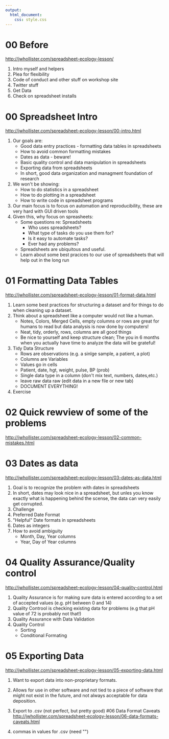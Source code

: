 ```yaml
---
output: 
  html_document:
    css: style.css
---
```

# 00 Before
http://jwhollister.com/spreadsheet-ecology-lesson/

1. Intro myself and helpers
2. Plea for flexibility 
3. Code of conduct and other stuff on workshop site
4. Twitter stuff 
5. Get Data
5. Check on spreadsheet installs

# 00 Spreadsheet Intro
http://jwhollister.com/spreadsheet-ecology-lesson/00-intro.html

1. Our goals are:
    - Good data entry practices - formatting data tables in spreadsheets
    - How to avoid common formatting mistakes
    - Dates as data - beware!
    - Basic quality control and data manipulation in spreadsheets
    - Exporting data from spreadsheets
    - In short, good data organization and managment foundation of research
2. We won't be showing:
    - How to do statistics in a spreadsheet
    - How to do plotting in a spreadsheet
    - How to write code in spreadsheet programs
3. Our main focus is to focus on automation and reproducibility, these are very hard with GUI driven tools
4. Given this, why focus on spreasheets:
    - Some questions re: Spreadsheets
        - Who uses spreadsheets?
        - What type of tasks do you use them for?
        - Is it easy to automate tasks?
        - Ever had any problems?
    - Spreadsheets are ubiquitous and useful. 
    - Learn about some best pracices to our use of spreadsheets that will help out in the long run

# 01 Formatting Data Tables
http://jwhollister.com/spreadsheet-ecology-lesson/01-format-data.html

1. Learn some best practices for structuring a dataset and for things to do when cleaning up a dataset.
2. Think about a spreadsheet like a computer would not like a human.
    - Notes, Colors, Merged Cells, empty columns or rows are great for humans to read but data analysis is now done by computers!
    - Neat, tidy, orderly, rows, columns are all good things
    - Be nice to yourself and keep structure clean; The you in 6 months when you actually have time to analyze the data will be grateful!
3. Tidy Data Structure
    - Rows are observations (e.g. a sinlge sample, a patient, a plot)
    - Columns are Variables 
    - Values go in cells
    - Patient, date, hgt, weight, pulse, BP (prob)
    - Single data type in a column (don't mix text, numbers, dates,etc.)
    - leave raw data raw (edit data in a new file or new tab)
    - DOCUMENT EVERYTHING!
5. Exercise

# 02 Quick rewview of some of the problems
http://jwhollister.com/spreadsheet-ecology-lesson/02-common-mistakes.html

# 03 Dates as data
http://jwhollister.com/spreadsheet-ecology-lesson/03-dates-as-data.html

1. Goal is to recognize the problem with dates in spreadsheets
2. In short, dates may look nice in a spreadsheet, but unles you know exactly what is happening behind the scense, the data can very easily get corrupted.
3. Challenge
4. Preferred Date Format
5. "Helpful" Date formats in spreadsheets
6. Dates as integers
7. How to avoid ambiguity
    - Month, Day, Year columns
    - Year, Day of Year columns

# 04 Quality Assurance/Quality control
http://jwhollister.com/spreadsheet-ecology-lesson/04-quality-control.html

1. Quality Assurance is for making sure data is entered according to a set of accepted values (e.g. pH between 0 and 14)
2. Quality Controol is checking existing data for problems (e.g that pH value of 72 is probably not that!)
3. Quality Assurance with Data Validation
4. Quality Control
    - Sorting
    - Conditional Formating
    
# 05 Exporting Data
http://jwhollister.com/spreadsheet-ecology-lesson/05-exporting-data.html

1. Want to export data into non-proprietary formats.  
2. Allows for use in other software and not tied to a piece of software that might not exist in the future, and not always acceptable for data deposition.
3. Export to .csv (not perfect, but pretty good)
#06 Data Format Caveats
http://jwhollister.com/spreadsheet-ecology-lesson/06-data-formats-caveats.html

1. commas in values for .csv (need "")